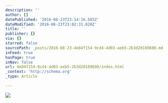 ```yaml
---
description: ''
author: []
datePublished: '2016-08-23T23:14:16.503Z'
dateModified: '2016-08-23T23:02:31.820Z'
title: ''
publisher: {}
via: {}
starred: false
sourcePath: _posts/2016-08-23-4e84f154-9cd4-4d03-aeb5-2b3d20189680.md
inFeed: true
hasPage: true
inNav: false
url: 4e84f154-9cd4-4d03-aeb5-2b3d20189680/index.html
_context: 'http://schema.org'
_type: Article

---
```

![](https://the-grid-user-content.s3-us-west-2.amazonaws.com/07899413-a4e5-4e9d-a8ce-1a0ae1b4ae67.jpg)